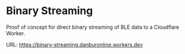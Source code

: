 # Binary Streaming

Proof of concept for direct binary streaming of BLE data to a Cloudflare Worker.

URL: <https://binary-streaming.danburonline.workers.dev>
